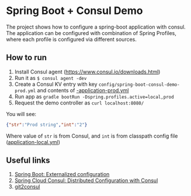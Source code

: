 # Spring Boot + Consul Demo

The project shows how to configure a spring-boot application with consul. The application can be configured with combination of Spring Profiles, where each profile is configured via different sources. 

## How to run
1. Install Consul agent (https://www.consul.io/downloads.html)
2. Run it as `$ consul agent -dev`
3. Create a Consul KV entry with key `config/spring-boot-consul-demo-prod.yml` and contents of [-application-prod.yml](src/main/resources/-application-prod.yml)
4. Run app as `gradle bootRun -Dspring.profiles.active=local,prod`
5. Request the demo controller as `curl localhost:8080/`

You will see:

```json
{"str":"Prod string","int":"2"}
```

Where value of `str` is from Consul, and `int` is from classpath config file ([application-local.yml](src/main/resources/application-local.yml))

## Useful links
1. [Spring Boot: Externalized configuration](https://docs.spring.io/spring-boot/docs/current/reference/html/boot-features-external-config.html)
2. [Spring Cloud Consul: Distributed Configuration with Consul](http://cloud.spring.io/spring-cloud-static/spring-cloud-consul/1.2.1.RELEASE/)
3. [git2consul](https://github.com/Cimpress-MCP/git2consul)